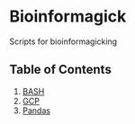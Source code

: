 # Bioinformagick
Scripts for bioinformagicking

## <a name='TOC'>Table of Contents</a>

1. [BASH](https://sean-bam.github.io/Bioinformagick/BASH)
2. [GCP](https://sean-bam.github.io/Bioinformagick/GCP)
3. [Pandas](https://sean-bam.github.io/Bioinformagick/Pandas)
